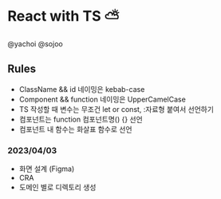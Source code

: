 # React with TS ⛅️

@yachoi @sojoo

## Rules
- ClassName && id 네이밍은 kebab-case
- Component && function 네이밍은 UpperCamelCase
- TS 작성할 때 변수는 무조건 let or const, :자료형 붙여서 선언하기
- 컴포넌트는 function 컴포넌트명() {} 선언
- 컴포넌트 내 함수는 화살표 함수로 선언

### 2023/04/03
- 화면 설계 (Figma)
- CRA
- 도메인 별로 디렉토리 생성
